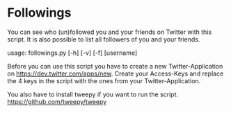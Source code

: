 Followings
==========

You can see who (un)followed you and your friends on Twitter with this script.
It is also possible to list all followers of you and your friends.

usage: followings.py [-h] [-v] [-f] [username]

Before you can use this script you have to create a new Twitter-Application on https://dev.twitter.com/apps/new.
Create your Access-Keys and replace the 4 keys in the script with the ones from your Twitter-Application.

You also have to install tweepy if you want to run the script.
https://github.com/tweepy/tweepy
